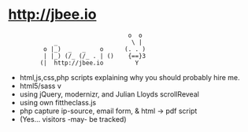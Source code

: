 http://jbee.io
================
```
                                  o  o
             _                     \ |
          o |_)  _   _    o      (. . )
          | |_) (/_ (/_ . | ()    {==}3
         (|  http://jbee.io         Y     
```

* html,js,css,php scripts explaining why you should probably hire me.
* html5/sass v
* using jQuery, modernizr, and Julian Lloyds scrollReveal
* using own fittheclass.js 
* php capture ip-source, email form, &amp; html -> pdf script
* (Yes... visitors -may- be tracked)

